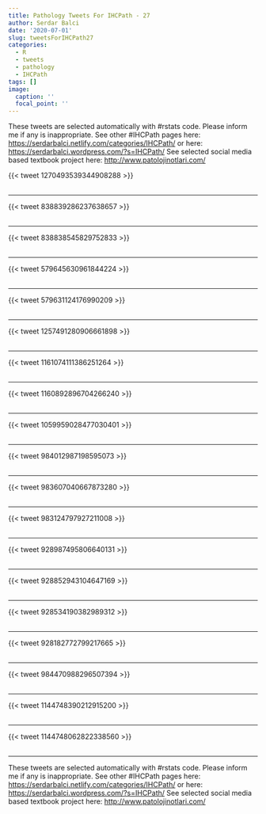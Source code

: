 ```yaml
---
title: Pathology Tweets For IHCPath - 27
author: Serdar Balci
date: '2020-07-01'
slug: tweetsForIHCPath27
categories:
  - R
  - tweets
  - pathology
  - IHCPath
tags: []
image:
  caption: ''
  focal_point: ''
---
```



These tweets are selected automatically with #rstats code. Please inform me if any is inappropriate.
See other #IHCPath pages here: https://serdarbalci.netlify.com/categories/IHCPath/  or here: https://serdarbalci.wordpress.com/?s=IHCPath/ 
See selected social media based textbook project here: http://www.patolojinotlari.com/

{{< tweet 1270493539344908288 >}}
<br>
<br>
<hr>
{{< tweet 838839286237638657 >}}
<br>
<br>
<hr>
{{< tweet 838838545829752833 >}}
<br>
<br>
<hr>
{{< tweet 579645630961844224 >}}
<br>
<br>
<hr>
{{< tweet 579631124176990209 >}}
<br>
<br>
<hr>
{{< tweet 1257491280906661898 >}}
<br>
<br>
<hr>
{{< tweet 1161074111386251264 >}}
<br>
<br>
<hr>
{{< tweet 1160892896704266240 >}}
<br>
<br>
<hr>
{{< tweet 1059959028477030401 >}}
<br>
<br>
<hr>
{{< tweet 984012987198595073 >}}
<br>
<br>
<hr>
{{< tweet 983607040667873280 >}}
<br>
<br>
<hr>
{{< tweet 983124797927211008 >}}
<br>
<br>
<hr>
{{< tweet 928987495806640131 >}}
<br>
<br>
<hr>
{{< tweet 928852943104647169 >}}
<br>
<br>
<hr>
{{< tweet 928534190382989312 >}}
<br>
<br>
<hr>
{{< tweet 928182772799217665 >}}
<br>
<br>
<hr>
{{< tweet 984470988296507394 >}}
<br>
<br>
<hr>
{{< tweet 1144748390212915200 >}}
<br>
<br>
<hr>
{{< tweet 1144748062822338560 >}}
<br>
<br>
<hr>


These tweets are selected automatically with #rstats code. Please inform me if any is inappropriate.
See other #IHCPath pages here: https://serdarbalci.netlify.com/categories/IHCPath/  or here: https://serdarbalci.wordpress.com/?s=IHCPath/ 
See selected social media based textbook project here: http://www.patolojinotlari.com/
